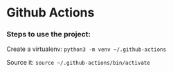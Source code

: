 # **Github Actions**

### Steps to use the project:

Create a virtualenv:
```python3 -m venv ~/.github-actions```

Source it:
```source ~/.github-actions/bin/activate```
